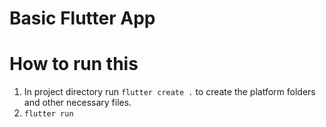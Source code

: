 # Basic Flutter App

# How to run this

1. In project directory run `flutter create .` to create the platform folders and other necessary files.
2. `flutter run`
